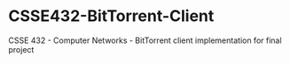 # CSSE432-BitTorrent-Client
CSSE 432 - Computer Networks - BitTorrent client implementation for final project
